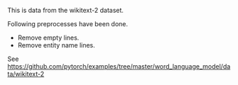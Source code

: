 This is data from the wikitext-2 dataset.


Following preprocesses have been done.

- Remove empty lines.
- Remove entity name lines.


See https://github.com/pytorch/examples/tree/master/word_language_model/data/wikitext-2

